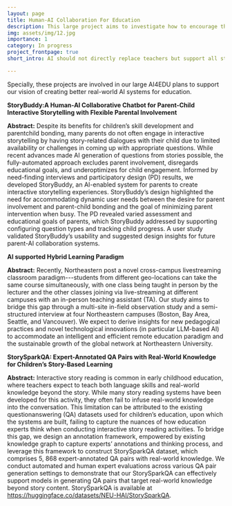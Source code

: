 ```yaml
---
layout: page
title: Human-AI Collaboration For Education
description: This large project aims to investigate how to encourage the teaching/learning process between teachers and students through these real-world AI system.
img: assets/img/12.jpg
importance: 1
category: In progress
project_frontpage: true
short_intro: AI should not directly replace teachers but support all stakeholders to teach/receive education more efficiently, easily and reliably. We design Human-AI centred systems to facilitate their interaction and collaboration.

---
```

 Specially, these projects are involved in our large AI4EDU plans to support our vision of creating better real-world AI systems for education.
 
**StoryBuddy:A Human-AI Collaborative Chatbot for Parent-Child Interactive Storytelling with Flexible Parental Involvement**

 **Abstract:** Despite its benefits for children’s skill development and parentchild bonding, many parents do not often engage in interactive storytelling by having story-related dialogues with their child due
to limited availability or challenges in coming up with appropriate questions. While recent advances made AI generation of questions from stories possible, the fully-automated approach excludes parent
involvement, disregards educational goals, and underoptimizes for child engagement. Informed by need-finding interviews and participatory design (PD) results, we developed StoryBuddy, an AI-enabled
system for parents to create interactive storytelling experiences. StoryBuddy’s design highlighted the need for accommodating dynamic user needs between the desire for parent involvement and
parent-child bonding and the goal of minimizing parent intervention when busy. The PD revealed varied assessment and educational goals of parents, which StoryBuddy addressed by supporting configuring question types and tracking child progress. A user study validated StoryBuddy’s usability and suggested design insights for future parent-AI collaboration systems.

**AI supported Hybrid Learning Paradigm**

  **Abstract:** Recently, Northeastern post a novel cross-campus livestreaming classroom paradigm---students from different geo-locations can take the same course simultaneously, with one class being taught in person by the lecturer and the other classes joining via live-streaming at different campuses with an in-person teaching assistant (TA). Our study aims to bridge this gap through a multi-site in-field observation study and a semi-structured interview at four Northeastern campuses (Boston, Bay Area, Seattle, and Vancouver). We expect to derive insights for new pedagogical practices and novel technological innovations (in particular LLM-based AI) to accommodate an intelligent and efficient remote education paradigm and the sustainable growth of the global network at Northeastern University.

**StorySparkQA: Expert-Annotated QA Pairs with Real-World Knowledge for Children’s Story-Based Learning**

 **Abstract:** Interactive story reading is common in early childhood education, where teachers expect to teach both language skills and real-world
knowledge beyond the story. While many story reading systems have been developed for this activity, they often fail to infuse real-world knowledge into the conversation. This limitation can be attributed to the existing questionanswering (QA) datasets used for children’s education, upon which the systems are built, failing to capture the nuances of how education experts think when conducting interactive story reading activities. To bridge this gap, we design an annotation framework, empowered by existing knowledge graph to capture experts’ annotations and thinking process, and leverage this framework to construct StorySparkQA dataset, which comprises 5, 868 expert-annotated QA pairs with real-world knowledge. We conduct automated and human expert evaluations across various QA pair generation settings to demonstrate that our StorySparkQA can effectively support models in generating QA pairs that target real-world knowledge beyond story content. StorySparkQA is available at https://huggingface.co/datasets/NEU-HAI/StorySparkQA.
